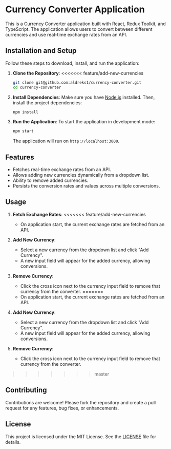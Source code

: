 # Currency Converter Application

This is a Currency Converter application built with React, Redux Toolkit, and TypeScript. The application allows users to convert between different currencies and use real-time exchange rates from an API.

## Installation and Setup

Follow these steps to download, install, and run the application:

1. **Clone the Repository**:
<<<<<<< feature/add-new-currencies

   ```bash
   git clone git@github.com:aldreks1/currency-converter.git
   cd currency-converter
   ```

2. **Install Dependencies**:
   Make sure you have [Node.js](https://nodejs.org/) installed. Then, install the project dependencies:

   ```bash
   npm install
   ```

3. **Run the Application**:
   To start the application in development mode:

   ```bash
   npm start
   ```

   The application will run on `http://localhost:3000`.

## Features

- Fetches real-time exchange rates from an API.
- Allows adding new currencies dynamically from a dropdown list.
- Ability to remove added currencies.
- Persists the conversion rates and values across multiple conversions.

## Usage

1. **Fetch Exchange Rates**:
<<<<<<< feature/add-new-currencies

   - On application start, the current exchange rates are fetched from an API.

2. **Add New Currency**:

   - Select a new currency from the dropdown list and click "Add Currency".
   - A new input field will appear for the added currency, allowing conversions.

3. **Remove Currency**:
   - Click the cross icon next to the currency input field to remove that currency from the converter.
=======
    - On application start, the current exchange rates are fetched from an API.

2. **Add New Currency**:
    - Select a new currency from the dropdown list and click "Add Currency".
    - A new input field will appear for the added currency, allowing conversions.

3. **Remove Currency**:
    - Click the cross icon next to the currency input field to remove that currency from the converter.
>>>>>>> master

## Contributing

Contributions are welcome! Please fork the repository and create a pull request for any features, bug fixes, or enhancements.

## License

This project is licensed under the MIT License. See the [LICENSE](LICENSE) file for details.
